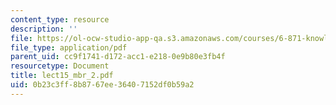 ```yaml
---
content_type: resource
description: ''
file: https://ol-ocw-studio-app-qa.s3.amazonaws.com/courses/6-871-knowledge-based-applications-systems-spring-2005/0b23c3ff8b8767ee36407152df0b59a2_lect15_mbr_2.pdf
file_type: application/pdf
parent_uid: cc9f1741-d172-acc1-e218-0e9b80e3fb4f
resourcetype: Document
title: lect15_mbr_2.pdf
uid: 0b23c3ff-8b87-67ee-3640-7152df0b59a2
---
```

